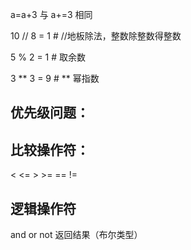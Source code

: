 a=a+3  与 a+=3 相同

10 // 8  = 1   # //地板除法，整数除整数得整数

5 % 2    = 1   # 取余数

3 ** 3   = 9   # ** 幂指数

## 优先级问题：


## 比较操作符：
< <= > >=  == !=

## 逻辑操作符
and  or  not 返回结果（布尔类型）